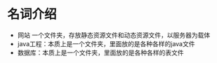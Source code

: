 # 名词介绍
* 网站 一个文件夹，存放静态资源文件和动态资源文件，以服务器为载体
* java工程：本质上是一个文件夹，里面放的是各种各样的java文件
* 数据库：本质上是一个文件夹，里面放的是各种各样的表文件
